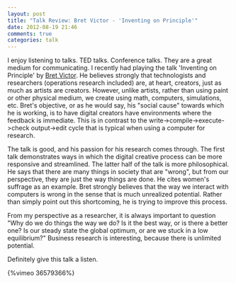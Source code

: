 ```yaml
---
layout: post
title: "Talk Review: Bret Victor - 'Inventing on Principle'"
date: 2012-08-19 21:46
comments: true
categories: talk
---
```


I enjoy listening to talks. TED talks. Conference talks. They are a great medium for communicating. I recently had playing the talk 'Inventing on Principle' by [Bret Victor](http://worrydream.com/). He believes strongly that technologists and researchers (operations research included) are, at heart, creators, just as much as artists are creators. However, unlike artists, rather than using paint or other physical medium, we create using math, computers, simulations, etc. Bret's objective, or as he would say, his "social cause" towards which he is working, is to have digital creators have environments where the feedback is immediate. This is in contrast to the write->compile->execute->check output->edit cycle that is typical when using a computer for research.

The talk is good, and his passion for his research comes through. The first talk demonstrates ways in which the digital creative process can be more responsive and streamlined. The latter half of the talk is more philosophical. He says that there are many things in society that are "wrong", but from our perspective, they are just the way things are done. He cites women's suffrage as an example. Bret strongly believes that the way we interact with computers is wrong in the sense that is much unrealized potential. Rather than simply point out this shortcoming, he is trying to improve this process.

From my perspective as a researcher, it is always important to question "Why do we do things the way we do? Is it the best way, or is there a better one? Is our steady state the global optimum, or are we stuck in a low equilibrium?" Business research is interesting, because there is unlimited potential.

Definitely give this talk a listen.

{%vimeo 36579366%}


